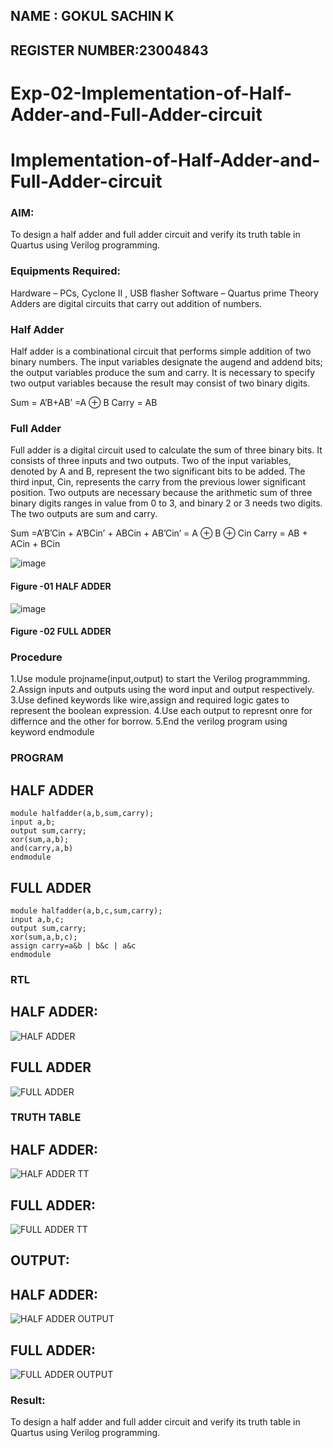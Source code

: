 ## NAME : GOKUL SACHIN K
## REGISTER NUMBER:23004843
# Exp-02-Implementation-of-Half-Adder-and-Full-Adder-circuit

# Implementation-of-Half-Adder-and-Full-Adder-circuit
### AIM:
To design a half adder and full adder circuit and verify its truth table in Quartus using Verilog programming.

### Equipments Required:
Hardware – PCs, Cyclone II , USB flasher
Software – Quartus prime
Theory
Adders are digital circuits that carry out addition of numbers.

### Half Adder
Half adder is a combinational circuit that performs simple addition of two binary numbers. The input variables designate the augend and addend bits; the output variables produce the sum and carry. It is necessary to specify two output variables because the result may consist of two binary digits.

Sum = A’B+AB’ =A ⊕ B Carry = AB

### Full Adder
Full adder is a digital circuit used to calculate the sum of three binary bits. It consists of three inputs and two outputs. Two of the input variables, denoted by A and B, represent the two significant bits to be added. The third input, Cin, represents the carry from the previous lower significant position. Two outputs are necessary because the arithmetic sum of three binary digits ranges in value from 0 to 3, and binary 2 or 3 needs two digits. The two outputs are sum and carry.

Sum =A’B’Cin + A’BCin’ + ABCin + AB’Cin’ = A ⊕ B ⊕ Cin Carry = AB + ACin + BCin

 ![image](https://user-images.githubusercontent.com/36288975/163552156-a13e5a56-c638-4110-97d9-8896907c8d25.png)

#### Figure -01 HALF ADDER 


![image](https://user-images.githubusercontent.com/36288975/163552057-b3547877-6d07-45b4-b7e0-bcfebfad9e1d.png)

#### Figure -02 FULL ADDER 

### Procedure
1.Use module projname(input,output) to start the Verilog programmming.
2.Assign inputs and outputs using the word input and output respectively.
3.Use defined keywords like wire,assign and required logic gates to represent the boolean expression.
4.Use each output to represnt onre for differnce and the other for borrow. 5.End the verilog program using keyword endmodule
### PROGRAM 
## HALF ADDER
```
module halfadder(a,b,sum,carry);
input a,b;
output sum,carry;
xor(sum,a,b);
and(carry,a,b)
endmodule
```
## FULL ADDER
```
module halfadder(a,b,c,sum,carry);
input a,b,c;
output sum,carry;
xor(sum,a,b,c);
assign carry=a&b | b&c | a&c
endmodule
```
### RTL
## HALF ADDER:
![HALF ADDER](https://github.com/vksachin2018/Exp-02-Implementation-of-Half-Adder-and-Full-Adder-circuit/assets/149366019/5768fbe5-b14a-40b2-bd03-f25f247d790c)


## FULL ADDER
![FULL ADDER](https://github.com/vksachin2018/Exp-02-Implementation-of-Half-Adder-and-Full-Adder-circuit/assets/149366019/c580d398-2152-490e-a413-ded5334d00eb)

### TRUTH TABLE 
## HALF ADDER:
![HALF ADDER TT](https://github.com/vksachin2018/Exp-02-Implementation-of-Half-Adder-and-Full-Adder-circuit/assets/149366019/083501f6-0442-4bbe-b35e-7fed42533389)

## FULL ADDER:
![FULL ADDER TT](https://github.com/vksachin2018/Exp-02-Implementation-of-Half-Adder-and-Full-Adder-circuit/assets/149366019/55674f58-32a3-4dad-982f-a5d313a3fa7f)

## OUTPUT:
## HALF ADDER:

![HALF ADDER OUTPUT](https://github.com/vksachin2018/Exp-02-Implementation-of-Half-Adder-and-Full-Adder-circuit/assets/149366019/047a73b6-dfdd-44e7-8af0-25e6e3e82651)

## FULL ADDER:
![FULL ADDER OUTPUT](https://github.com/vksachin2018/Exp-02-Implementation-of-Half-Adder-and-Full-Adder-circuit/assets/149366019/fbd42dfb-acef-4729-93df-160689e26610)

### Result:
To design a half adder and full adder circuit and verify its truth table in Quartus using Verilog programming.
